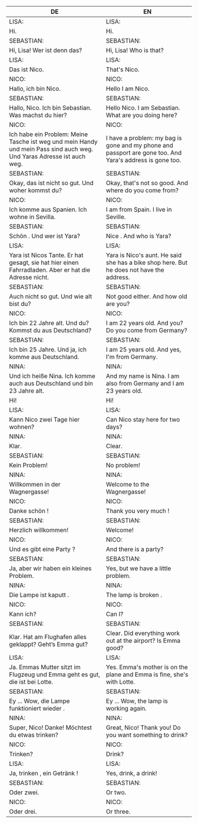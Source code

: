 |DE|EN|
|---|---|
|LISA:|LISA:|
|Hi.|Hi.|
|SEBASTIAN:|SEBASTIAN:|
|Hi, Lisa! Wer ist denn das? |Hi, Lisa! Who is that?|
|LISA:|LISA:|
|Das ist Nico.|That's Nico.|
|NICO:|NICO:|
|Hallo, ich bin Nico.|Hello I am Nico.|
|SEBASTIAN:|SEBASTIAN:|
|Hallo, Nico. Ich bin Sebastian. Was machst du hier? |Hello Nico. I am Sebastian. What are you doing here?|
|NICO:|NICO:|
|Ich habe ein Problem: Meine Tasche ist weg und mein Handy und mein Pass sind auch weg. Und Yaras Adresse ist auch weg.|I have a problem: my bag is gone and my phone and passport are gone too. And Yara's address is gone too.|
|SEBASTIAN:|SEBASTIAN:|
|Okay, das ist nicht so gut. Und woher kommst du?|Okay, that's not so good. And where do you come from?|
|NICO:|NICO:|
|Ich komme aus Spanien. Ich wohne in Sevilla.|I am from Spain. I live in Seville.|
|SEBASTIAN:|SEBASTIAN:|
|Schön . Und wer ist Yara?|Nice . And who is Yara?|
|LISA:|LISA:|
|Yara ist Nicos Tante. Er hat gesagt, sie hat hier einen Fahrradladen. Aber er hat die Adresse nicht.|Yara is Nico's aunt. He said she has a bike shop here. But he does not have the address.|
|SEBASTIAN:|SEBASTIAN:|
|Auch nicht so gut. Und wie alt bist du?|Not good either. And how old are you?|
|NICO:|NICO:|
|Ich bin 22 Jahre alt. Und du? Kommst du aus Deutschland?|I am 22 years old. And you? Do you come from Germany?|
|SEBASTIAN:|SEBASTIAN:|
|Ich bin 25 Jahre. Und ja, ich komme aus Deutschland.|I am 25 years old. And yes, I'm from Germany.|
|NINA:|NINA:|
|Und ich heiße Nina. Ich komme auch aus Deutschland und bin 23 Jahre alt.|And my name is Nina. I am also from Germany and I am 23 years old.|
|Hi!|Hi!|
|LISA:|LISA:|
|Kann Nico zwei Tage hier wohnen?|Can Nico stay here for two days?|
|NINA:|NINA:|
|Klar.|Clear.|
|SEBASTIAN:|SEBASTIAN:|
|Kein Problem!|No problem!|
|NINA:|NINA:|
|Willkommen in der Wagnergasse!|Welcome to the Wagnergasse!|
|NICO:|NICO:|
|Danke schön !|Thank you very much !|
|SEBASTIAN:|SEBASTIAN:|
|Herzlich willkommen! |Welcome!|
|NICO:|NICO:|
|Und es gibt eine Party ?|And there is a party?|
|SEBASTIAN:|SEBASTIAN:|
|Ja, aber wir haben ein kleines Problem.|Yes, but we have a little problem.|
|NINA:|NINA:|
|Die Lampe ist kaputt .|The lamp is broken .|
|NICO:|NICO:|
|Kann ich?|Can I?|
|SEBASTIAN:|SEBASTIAN:|
|Klar. Hat am Flughafen alles geklappt? Geht’s Emma gut?|Clear. Did everything work out at the airport? Is Emma good?|
|LISA:|LISA:|
|Ja. Emmas Mutter sitzt im Flugzeug und Emma geht es gut, die ist bei Lotte.|Yes. Emma's mother is on the plane and Emma is fine, she's with Lotte.|
|SEBASTIAN:|SEBASTIAN:|
|Ey ... Wow, die Lampe funktioniert wieder .|Ey ... Wow, the lamp is working again.|
|NINA:|NINA:|
|Super, Nico! Danke! Möchtest du etwas trinken?|Great, Nico! Thank you! Do you want something to drink?|
|NICO:|NICO:|
|Trinken?|Drink?|
|LISA:|LISA:|
|Ja, trinken , ein Getränk !|Yes, drink, a drink!|
|SEBASTIAN:|SEBASTIAN:|
|Oder zwei.|Or two.|
|NICO:|NICO:|
|Oder drei.|Or three.|
